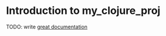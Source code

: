 # Introduction to my_clojure_proj

TODO: write [great documentation](http://jacobian.org/writing/what-to-write/)
